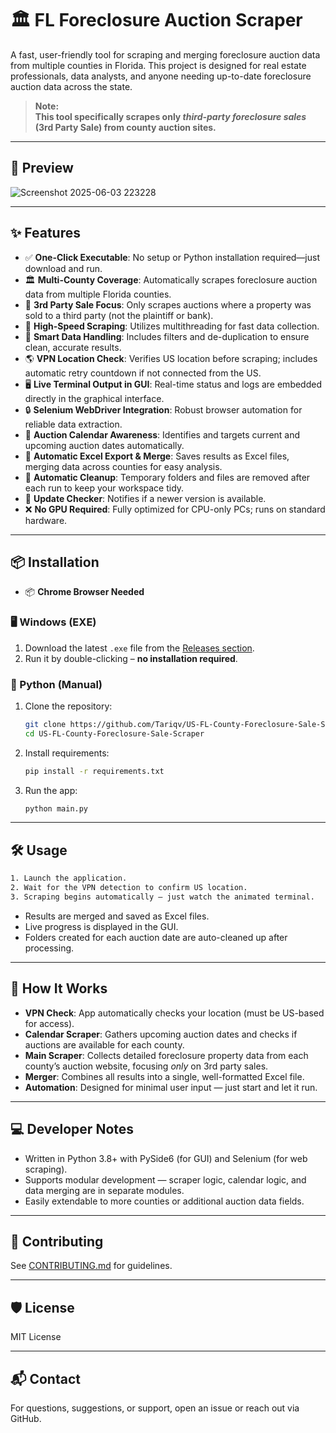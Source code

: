 # 🏛️ FL Foreclosure Auction Scraper

A fast, user-friendly tool for scraping and merging foreclosure auction data from multiple counties in Florida. This project is designed for real estate professionals, data analysts, and anyone needing up-to-date foreclosure auction data across the state.

> **Note:**  
> **This tool specifically scrapes only _third-party foreclosure sales_ (3rd Party Sale) from county auction sites.**

---

## 📸 Preview

![Screenshot 2025-06-03 223228](https://github.com/user-attachments/assets/e0e58a34-c642-47c2-a7de-200d1179fb01)

---

## ✨ Features

- ✅ **One-Click Executable**: No setup or Python installation required—just download and run.
- 🏛 **Multi-County Coverage**: Automatically scrapes foreclosure auction data from multiple Florida counties.
- 🔎 **3rd Party Sale Focus**: Only scrapes auctions where a property was sold to a third party (not the plaintiff or bank).
- 🚀 **High-Speed Scraping**: Utilizes multithreading for fast data collection.
- 🧠 **Smart Data Handling**: Includes filters and de-duplication to ensure clean, accurate results.
- 🌎 **VPN Location Check**: Verifies US location before scraping; includes automatic retry countdown if not connected from the US.
- 🖥️ **Live Terminal Output in GUI**: Real-time status and logs are embedded directly in the graphical interface.
- 🔒 **Selenium WebDriver Integration**: Robust browser automation for reliable data extraction.
- 📅 **Auction Calendar Awareness**: Identifies and targets current and upcoming auction dates automatically.
- 📑 **Automatic Excel Export & Merge**: Saves results as Excel files, merging data across counties for easy analysis.
- 🧹 **Automatic Cleanup**: Temporary folders and files are removed after each run to keep your workspace tidy.
- 🔔 **Update Checker**: Notifies if a newer version is available.
- ❌ **No GPU Required**: Fully optimized for CPU-only PCs; runs on standard hardware.

---

## 📦 Installation

- 📦 **Chrome Browser Needed**

### 🖥️ Windows (EXE)

1. Download the latest `.exe` file from the [Releases section](https://github.com/Tariqv/US-FL-County-Foreclosure-Sale-Scraper/releases).
2. Run it by double-clicking – **no installation required**.

### 🐍 Python (Manual)

1. Clone the repository:
    ```bash
    git clone https://github.com/Tariqv/US-FL-County-Foreclosure-Sale-Scraper.git
    cd US-FL-County-Foreclosure-Sale-Scraper
    ```
2. Install requirements:
    ```bash
    pip install -r requirements.txt
    ```
3. Run the app:
    ```bash
    python main.py
    ```

---

## 🛠️ Usage

```bash
1. Launch the application.
2. Wait for the VPN detection to confirm US location.
3. Scraping begins automatically – just watch the animated terminal.
```

- Results are merged and saved as Excel files.
- Live progress is displayed in the GUI.
- Folders created for each auction date are auto-cleaned up after processing.

---

## 🧩 How It Works

- **VPN Check**: App automatically checks your location (must be US-based for access).
- **Calendar Scraper**: Gathers upcoming auction dates and checks if auctions are available for each county.
- **Main Scraper**: Collects detailed foreclosure property data from each county’s auction website, focusing _only_ on 3rd party sales.
- **Merger**: Combines all results into a single, well-formatted Excel file.
- **Automation**: Designed for minimal user input — just start and let it run.

---

## 💻 Developer Notes

- Written in Python 3.8+ with PySide6 (for GUI) and Selenium (for web scraping).
- Supports modular development — scraper logic, calendar logic, and data merging are in separate modules.
- Easily extendable to more counties or additional auction data fields.

---

## 🤝 Contributing

See [CONTRIBUTING.md](CONTRIBUTING.md) for guidelines.

---

## 🛡 License

MIT License

---

## 📬 Contact

For questions, suggestions, or support, open an issue or reach out via GitHub.
